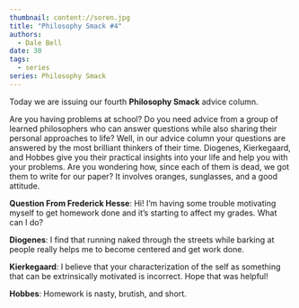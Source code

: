 ```yaml
---
thumbnail: content://soren.jpg
title: "Philosophy Smack #4"
authors:
  - Dale Bell
date: 30
tags:
  - series
series: Philosophy Smack
---
```


Today we are issuing our fourth **Philosophy Smack** advice column. 

Are you having problems at school? Do you need advice from a group of learned philosophers who can answer questions while also sharing their personal approaches to life? Well, in our advice column your questions are answered by the most brilliant thinkers of their time. Diogenes, Kierkegaard, and Hobbes give you their practical insights into your life and help you with your problems. Are you wondering how, since each of them is dead, we got them to write for our paper? It involves oranges, sunglasses, and a good attitude.

**Question From Frederick Hesse**: Hi! I’m having some trouble motivating myself to get homework done and it’s starting to affect my grades. What can I do?

**Diogenes**: I find that running naked through the streets while barking at people really helps me to become centered and get work done. 

**Kierkegaard**: I believe that your characterization of the self as something that can be extrinsically motivated is incorrect. Hope that was helpful! 

**Hobbes**: Homework is nasty, brutish, and short.

